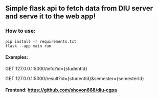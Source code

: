 ## Simple flask api to fetch data from DIU server and serve it to the web app!

### How to use:

```
pip install -r requirements.txt
flask --app main run
```

#### Examples:

GET 127.0.0.1:5000/info?id={studentId}

GET 127.0.0.1:5000/result?id={studentId}&semester={semesterId}


#### Frontend: https://github.com/shovon668/diu-cgpa